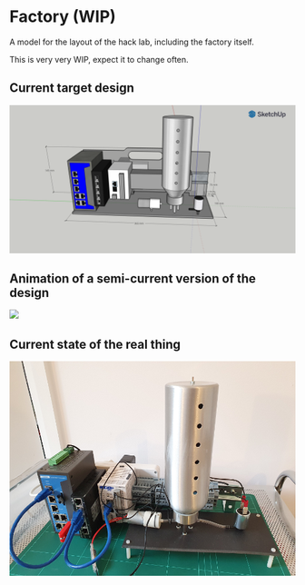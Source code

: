# Factory (WIP)

A model for the layout of the hack lab, including the factory itself.

This is very very WIP, expect it to change often.

## Current target design

![](model_factory.png)

## Animation of a semi-current version of the design

![](model_factory.gif)

## Current state of the real thing

![](hardware.png)
